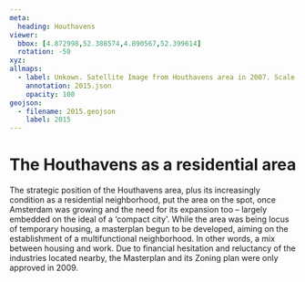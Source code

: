 ```yaml
---
meta:
  heading: Houthavens
viewer:
  bbox: [4.872998,52.388574,4.890567,52.399614]
  rotation: -50
xyz:
allmaps:
  - label: Unkown. Satellite Image from Houthavens area in 2007. Scale none. Google Earth Pro. Accessed 3 Oktober 2023.
    annotation: 2015.json
    opacity: 100
geojson:
  - filename: 2015.geojson
    label: 2015
---
```

# The Houthavens as a residential area
The strategic position of the Houthavens area, plus its increasingly condition as a residential neighborhood, put the area on the spot, once Amsterdam was growing and the need for its expansion too – largely embedded on the ideal of a ‘compact city'. While the area was being locus of temporary housing, a masterplan begun to be developed, aiming on the establishment of a multifunctional neighborhood. In other words, a mix between housing and work. Due to financial hesitation and reluctancy of the industries located nearby, the Masterplan and its Zoning plan were only approved in 2009. 
